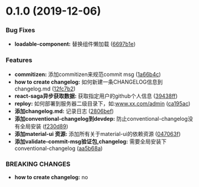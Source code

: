 # 0.1.0 (2019-12-06)


### Bug Fixes

* **loadable-component:** 替换组件懒加载 ([6697b1e](https://github.com/SimpleRoom/walker-admin/commit/6697b1e969c440a736210cd7962017e02893230c))


### Features

* **commitizen:** 添加commitizen来规范commit msg ([1a66b4c](https://github.com/SimpleRoom/walker-admin/commit/1a66b4ccc0fc03d68bae22efd5f6db679fb6c350))
* **how to create changelog:** 如何新建一条CHANGELOG信息到changelog.md ([12fc7b2](https://github.com/SimpleRoom/walker-admin/commit/12fc7b279fde5144ac7d30ece8c23cadd7bddfe7))
* **react-saga异步获取数据:** 获取指定用户的github个人信息 ([39438ff](https://github.com/SimpleRoom/walker-admin/commit/39438ffd77c0f2b963330ad3bdde0188dc114a1b))
* **reploy:** 如何部署到服务器二级目录下，如:www.xx.com/admin ([ca195ac](https://github.com/SimpleRoom/walker-admin/commit/ca195aca9ca24bbf51563611483b4205acaad2b8))
* **添加changelog.md:** 记录日志 ([2806bef](https://github.com/SimpleRoom/walker-admin/commit/2806bef18100886c4b7d5532bb0d564e3c4d4ce0))
* **添加conventional-changelog到devdep:** 防止conventional-changelog没有全局安装 ([f230d89](https://github.com/SimpleRoom/walker-admin/commit/f230d89a84fd7e1c28faee074f85689f3aa25724))
* **添加material-ui 资源:** 添加所有关于material-ui的依赖资源 ([047063f](https://github.com/SimpleRoom/walker-admin/commit/047063f3de2fb20ed93ebb579860fb9371a74f41))
* **添加validate-commit-msg验证包,changelog:** 需要全局安装下conventional-changelog ([aa5b68a](https://github.com/SimpleRoom/walker-admin/commit/aa5b68a961fabea30633f57daf7e4c18be67aac3))


### BREAKING CHANGES

* **how to create changelog:** no